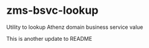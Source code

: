 # zms-bsvc-lookup

Utility to lookup Athenz domain business service value

This is another update to README
